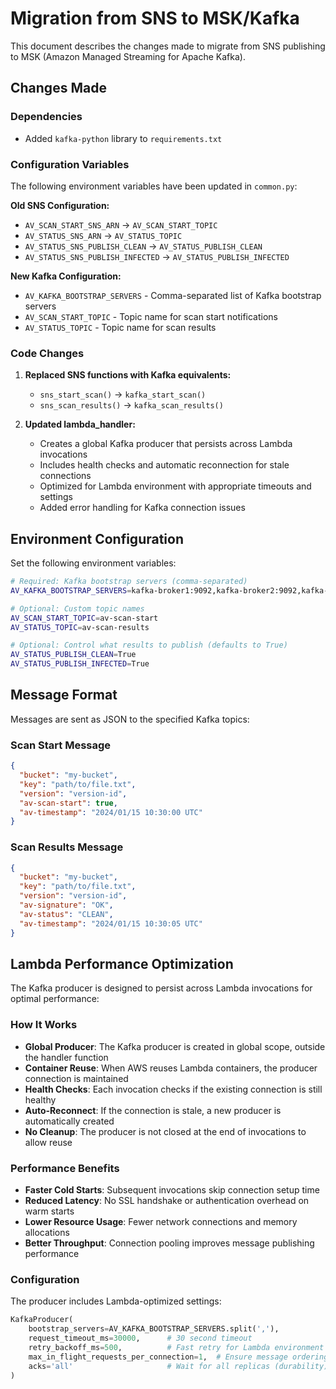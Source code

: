 # Migration from SNS to MSK/Kafka

This document describes the changes made to migrate from SNS publishing to MSK (Amazon Managed Streaming for Apache Kafka).

## Changes Made

### Dependencies
- Added `kafka-python` library to `requirements.txt`

### Configuration Variables
The following environment variables have been updated in `common.py`:

**Old SNS Configuration:**
- `AV_SCAN_START_SNS_ARN` → `AV_SCAN_START_TOPIC`
- `AV_STATUS_SNS_ARN` → `AV_STATUS_TOPIC`
- `AV_STATUS_SNS_PUBLISH_CLEAN` → `AV_STATUS_PUBLISH_CLEAN`
- `AV_STATUS_SNS_PUBLISH_INFECTED` → `AV_STATUS_PUBLISH_INFECTED`

**New Kafka Configuration:**
- `AV_KAFKA_BOOTSTRAP_SERVERS` - Comma-separated list of Kafka bootstrap servers
- `AV_SCAN_START_TOPIC` - Topic name for scan start notifications
- `AV_STATUS_TOPIC` - Topic name for scan results

### Code Changes

1. **Replaced SNS functions with Kafka equivalents:**
   - `sns_start_scan()` → `kafka_start_scan()`
   - `sns_scan_results()` → `kafka_scan_results()`

2. **Updated lambda_handler:**
   - Creates a global Kafka producer that persists across Lambda invocations
   - Includes health checks and automatic reconnection for stale connections
   - Optimized for Lambda environment with appropriate timeouts and settings
   - Added error handling for Kafka connection issues

## Environment Configuration

Set the following environment variables:

```bash
# Required: Kafka bootstrap servers (comma-separated)
AV_KAFKA_BOOTSTRAP_SERVERS=kafka-broker1:9092,kafka-broker2:9092,kafka-broker3:9092

# Optional: Custom topic names
AV_SCAN_START_TOPIC=av-scan-start
AV_STATUS_TOPIC=av-scan-results

# Optional: Control what results to publish (defaults to True)
AV_STATUS_PUBLISH_CLEAN=True
AV_STATUS_PUBLISH_INFECTED=True
```

## Message Format

Messages are sent as JSON to the specified Kafka topics:

### Scan Start Message
```json
{
  "bucket": "my-bucket",
  "key": "path/to/file.txt",
  "version": "version-id",
  "av-scan-start": true,
  "av-timestamp": "2024/01/15 10:30:00 UTC"
}
```

### Scan Results Message
```json
{
  "bucket": "my-bucket",
  "key": "path/to/file.txt",
  "version": "version-id",
  "av-signature": "OK",
  "av-status": "CLEAN",
  "av-timestamp": "2024/01/15 10:30:05 UTC"
}
```

## Lambda Performance Optimization

The Kafka producer is designed to persist across Lambda invocations for optimal performance:

### How It Works
- **Global Producer**: The Kafka producer is created in global scope, outside the handler function
- **Container Reuse**: When AWS reuses Lambda containers, the producer connection is maintained
- **Health Checks**: Each invocation checks if the existing connection is still healthy
- **Auto-Reconnect**: If the connection is stale, a new producer is automatically created
- **No Cleanup**: The producer is not closed at the end of invocations to allow reuse

### Performance Benefits
- **Faster Cold Starts**: Subsequent invocations skip connection setup time
- **Reduced Latency**: No SSL handshake or authentication overhead on warm starts
- **Lower Resource Usage**: Fewer network connections and memory allocations
- **Better Throughput**: Connection pooling improves message publishing performance

### Configuration
The producer includes Lambda-optimized settings:
```python
KafkaProducer(
    bootstrap_servers=AV_KAFKA_BOOTSTRAP_SERVERS.split(','),
    request_timeout_ms=30000,      # 30 second timeout
    retry_backoff_ms=500,          # Fast retry for Lambda environment
    max_in_flight_requests_per_connection=1,  # Ensure message ordering
    acks='all'                     # Wait for all replicas (durability)
)
```
